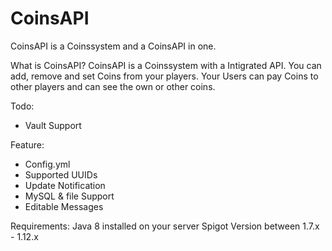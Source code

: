 # CoinsAPI
CoinsAPI is a Coinssystem and a CoinsAPI in one.

What is CoinsAPI?
CoinsAPI is a Coinssystem with a Intigrated API. You can add, remove and set Coins from your players. Your Users can pay Coins to other players and can see the own or other coins.

Todo:
- Vault Support

Feature: 
- Config.yml
- Supported UUIDs
- Update Notification
- MySQL & file Support
- Editable Messages

Requirements:
Java 8 installed on your server
Spigot Version between 1.7.x - 1.12.x
